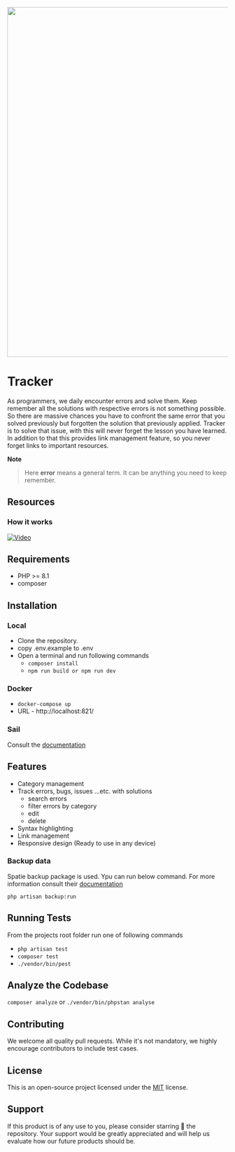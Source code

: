 <p align="center">
    <img src="https://github.com/abbasudo/laravel-purity/assets/47297673/20b5e0c5-3636-4c45-a5d5-c7dc8ff14c3f" width="800"/>
</p>

# Tracker
As programmers, we daily encounter errors and solve them. Keep remember all the solutions
with respective errors is not something possible. So there are massive chances you have to
confront the same error that you solved previously but forgotten the solution that previously
applied. Tracker is to solve that issue, with this will never forget the lesson you have learned.
In addition to that this provides link management feature, so you never forget links to important resources.

**Note**
> Here **error** means a general term. It can be anything you need to keep remember.

## Resources
### How it works
[![Video](https://github.com/Lakshan-Madushanka/Tracker/assets/47297673/f00aafb4-c565-457a-87d4-f16d70f07bab)](https://youtu.be/nuircvl2z4g)

## Requirements
- PHP >= 8.1
- composer

## Installation
### Local
- Clone the repository.
- copy .env.example to .env
- Open a terminal and run following commands
    - `composer install`
    - `npm run build or npm run dev`

### Docker
- `docker-compose up`
- URL - http://localhost:821/

### Sail
Consult the [documentation](https://laravel.com/docs/11.x/sail)

## Features
- Category management
- Track errors, bugs, issues ...etc. with solutions
  - search errors
  - filter errors by category
  - edit
  - delete
- Syntax highlighting
- Link management
- Responsive design (Ready to use in any device)

### Backup data
Spatie backup package is used. Ypu can run below command. For more information
consult their [documentation](https://spatie.be/docs/laravel-backup/v8/introduction)

`php artisan backup:run`

## Running Tests
From the projects root folder run one of following commands

- `php artisan test`
- `composer test`
- `./vendor/bin/pest`

## Analyze the Codebase
`composer analyze` or `./vendor/bin/phpstan analyse`

## Contributing
We welcome all quality pull requests. While it's not mandatory, we highly encourage contributors to include test cases.

## License
This is an open-source project licensed under the [MIT](https://opensource.org/licenses/MIT) license.

## Support
If this product is of any use to you, please consider starring 🌟 the repository. Your support would be greatly appreciated and will help us evaluate how our future products should be.
